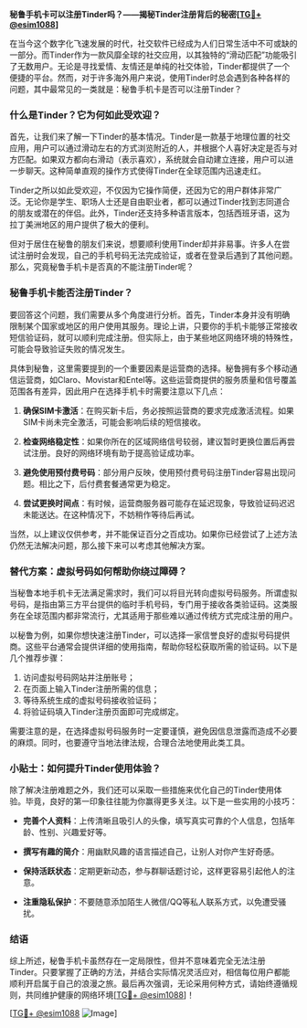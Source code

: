 **秘鲁手机卡可以注册Tinder吗？——揭秘Tinder注册背后的秘密[[TG💪+ @esim1088](https://t.me/s/esim1088)]**

在当今这个数字化飞速发展的时代，社交软件已经成为人们日常生活中不可或缺的一部分。而Tinder作为一款风靡全球的社交应用，以其独特的“滑动匹配”功能吸引了无数用户。无论是寻找爱情、友情还是单纯的社交体验，Tinder都提供了一个便捷的平台。然而，对于许多海外用户来说，使用Tinder时总会遇到各种各样的问题，其中最常见的一类就是：秘鲁手机卡是否可以注册Tinder？

### **什么是Tinder？它为何如此受欢迎？**

首先，让我们来了解一下Tinder的基本情况。Tinder是一款基于地理位置的社交应用，用户可以通过滑动左右的方式浏览附近的人，并根据个人喜好决定是否与对方匹配。如果双方都向右滑动（表示喜欢），系统就会自动建立连接，用户可以进一步聊天。这种简单直观的操作方式使得Tinder在全球范围内迅速走红。

Tinder之所以如此受欢迎，不仅因为它操作简便，还因为它的用户群体非常广泛。无论你是学生、职场人士还是自由职业者，都可以通过Tinder找到志同道合的朋友或潜在的伴侣。此外，Tinder还支持多种语言版本，包括西班牙语，这为拉丁美洲地区的用户提供了极大的便利。

但对于居住在秘鲁的朋友们来说，想要顺利使用Tinder却并非易事。许多人在尝试注册时会发现，自己的手机号码无法完成验证，或者在登录后遇到了其他问题。那么，究竟秘鲁手机卡是否真的不能注册Tinder呢？

### **秘鲁手机卡能否注册Tinder？**

要回答这个问题，我们需要从多个角度进行分析。首先，Tinder本身并没有明确限制某个国家或地区的用户使用其服务。理论上讲，只要你的手机卡能够正常接收短信验证码，就可以顺利完成注册。但实际上，由于某些地区网络环境的特殊性，可能会导致验证失败的情况发生。

具体到秘鲁，这里需要提到的一个重要因素是运营商的选择。秘鲁拥有多个移动通信运营商，如Claro、Movistar和Entel等。这些运营商提供的服务质量和信号覆盖范围各有差异，因此用户在选择手机卡时需要注意以下几点：

1. **确保SIM卡激活**：在购买新卡后，务必按照运营商的要求完成激活流程。如果SIM卡尚未完全激活，可能会影响后续的短信接收。
   
2. **检查网络稳定性**：如果你所在的区域网络信号较弱，建议暂时更换位置后再尝试注册。良好的网络环境有助于提高验证成功率。

3. **避免使用预付费号码**：部分用户反映，使用预付费号码注册Tinder容易出现问题。相比之下，后付费套餐通常更为稳定。

4. **尝试更换时间点**：有时候，运营商服务器可能存在延迟现象，导致验证码迟迟未能送达。在这种情况下，不妨稍作等待后再试。

当然，以上建议仅供参考，并不能保证百分之百成功。如果你已经尝试了上述方法仍然无法解决问题，那么接下来可以考虑其他解决方案。

### **替代方案：虚拟号码如何帮助你绕过障碍？**

当秘鲁本地手机卡无法满足需求时，我们可以将目光转向虚拟号码服务。所谓虚拟号码，是指由第三方平台提供的临时手机号码，专门用于接收各类验证码。这类服务在全球范围内都非常流行，尤其适用于那些难以通过传统方式完成注册的用户。

以秘鲁为例，如果你想快速注册Tinder，可以选择一家信誉良好的虚拟号码提供商。这些平台通常会提供详细的使用指南，帮助你轻松获取所需的验证码。以下是几个推荐步骤：

1. 访问虚拟号码网站并注册账号；
2. 在页面上输入Tinder注册所需的信息；
3. 等待系统生成的虚拟号码接收验证码；
4. 将验证码填入Tinder注册页面即可完成绑定。

需要注意的是，在选择虚拟号码服务时一定要谨慎，避免因信息泄露而造成不必要的麻烦。同时，也要遵守当地法律法规，合理合法地使用此类工具。

### **小贴士：如何提升Tinder使用体验？**

除了解决注册难题之外，我们还可以采取一些措施来优化自己的Tinder使用体验。毕竟，良好的第一印象往往能为你赢得更多关注。以下是一些实用的小技巧：

- **完善个人资料**：上传清晰且吸引人的头像，填写真实可靠的个人信息，包括年龄、性别、兴趣爱好等。
  
- **撰写有趣的简介**：用幽默风趣的语言描述自己，让别人对你产生好奇感。
  
- **保持活跃状态**：定期更新动态，参与群聊话题讨论，这样更容易引起他人的注意。
  
- **注重隐私保护**：不要随意添加陌生人微信/QQ等私人联系方式，以免遭受骚扰。

### **结语**

综上所述，秘鲁手机卡虽然存在一定局限性，但并不意味着完全无法注册Tinder。只要掌握了正确的方法，并结合实际情况灵活应对，相信每位用户都能顺利开启属于自己的浪漫之旅。最后再次强调，无论采用何种方式，请始终遵循规则，共同维护健康的网络环境[[TG💪+ @esim1088](https://t.me/s/esim1088)]！

[[TG💪+ @esim1088](https://t.me/s/esim1088) ![Image](https://i.postimg.cc/4NQfJmqS/Snipaste-2025-05-13-00-14-12.png)]